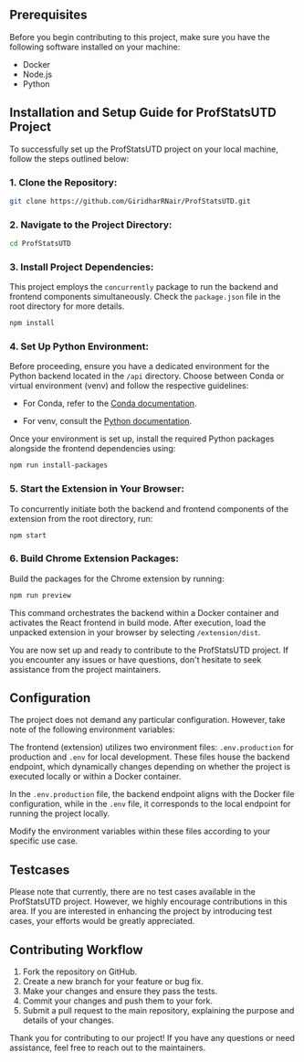 
## Prerequisites

Before you begin contributing to this project, make sure you have the following software installed on your machine:

- Docker
- Node.js
- Python

## Installation and Setup Guide for ProfStatsUTD Project

To successfully set up the ProfStatsUTD project on your local machine, follow the steps outlined below:

### 1. **Clone the Repository:**

   ```bash
   git clone https://github.com/GiridharRNair/ProfStatsUTD.git
   ```

### 2. **Navigate to the Project Directory:**

   ```bash
   cd ProfStatsUTD
   ```

### 3. **Install Project Dependencies:**

   This project employs the `concurrently` package to run the backend and frontend components simultaneously. Check the `package.json` file in the root directory for more details.

   ```bash
   npm install
   ```

### 4. **Set Up Python Environment:**

   Before proceeding, ensure you have a dedicated environment for the Python backend located in the `/api` directory. Choose between Conda or virtual environment (venv) and follow the respective guidelines:

   - For Conda, refer to the [Conda documentation](https://docs.conda.io/projects/conda/en/latest/user-guide/tasks/manage-environments.html).

   - For venv, consult the [Python documentation](https://docs.python.org/3/library/venv.html).

   Once your environment is set up, install the required Python packages alongside the frontend dependencies using:

   ```bash
   npm run install-packages
   ```

### 5. **Start the Extension in Your Browser:**

   To concurrently initiate both the backend and frontend components of the extension from the root directory, run:

   ```bash
   npm start
   ```

### 6. **Build Chrome Extension Packages:**

   Build the packages for the Chrome extension by running:

   ```bash
   npm run preview
   ```

   This command orchestrates the backend within a Docker container and activates the React frontend in build mode. After execution, load the unpacked extension in your browser by selecting `/extension/dist`.

You are now set up and ready to contribute to the ProfStatsUTD project. If you encounter any issues or have questions, don't hesitate to seek assistance from the project maintainers. 

## Configuration

The project does not demand any particular configuration. However, take note of the following environment variables:

The frontend (extension) utilizes two environment files: `.env.production` for production and `.env` for local development. These files house the backend endpoint, which dynamically changes depending on whether the project is executed locally or within a Docker container. 

In the `.env.production` file, the backend endpoint aligns with the Docker file configuration, while in the `.env` file, it corresponds to the local endpoint for running the project locally.

Modify the environment variables within these files according to your specific use case.

## Testcases

Please note that currently, there are no test cases available in the ProfStatsUTD project. However, we highly encourage contributions in this area. If you are interested in enhancing the project by introducing test cases, your efforts would be greatly appreciated.

## Contributing Workflow

1. Fork the repository on GitHub.
2. Create a new branch for your feature or bug fix.
3. Make your changes and ensure they pass the tests.
4. Commit your changes and push them to your fork.
5. Submit a pull request to the main repository, explaining the purpose and details of your changes.

Thank you for contributing to our project! If you have any questions or need assistance, feel free to reach out to the maintainers.